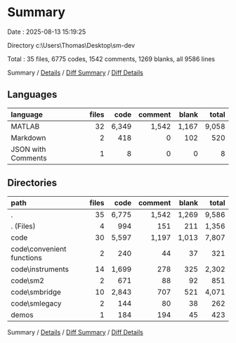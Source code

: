 # Summary

Date : 2025-08-13 15:19:25

Directory c:\\Users\\Thomas\\Desktop\\sm-dev

Total : 35 files,  6775 codes, 1542 comments, 1269 blanks, all 9586 lines

Summary / [Details](details.md) / [Diff Summary](diff.md) / [Diff Details](diff-details.md)

## Languages
| language | files | code | comment | blank | total |
| :--- | ---: | ---: | ---: | ---: | ---: |
| MATLAB | 32 | 6,349 | 1,542 | 1,167 | 9,058 |
| Markdown | 2 | 418 | 0 | 102 | 520 |
| JSON with Comments | 1 | 8 | 0 | 0 | 8 |

## Directories
| path | files | code | comment | blank | total |
| :--- | ---: | ---: | ---: | ---: | ---: |
| . | 35 | 6,775 | 1,542 | 1,269 | 9,586 |
| . (Files) | 4 | 994 | 151 | 211 | 1,356 |
| code | 30 | 5,597 | 1,197 | 1,013 | 7,807 |
| code\\convenient functions | 2 | 240 | 44 | 37 | 321 |
| code\\instruments | 14 | 1,699 | 278 | 325 | 2,302 |
| code\\sm2 | 2 | 671 | 88 | 92 | 851 |
| code\\smbridge | 10 | 2,843 | 707 | 521 | 4,071 |
| code\\smlegacy | 2 | 144 | 80 | 38 | 262 |
| demos | 1 | 184 | 194 | 45 | 423 |

Summary / [Details](details.md) / [Diff Summary](diff.md) / [Diff Details](diff-details.md)